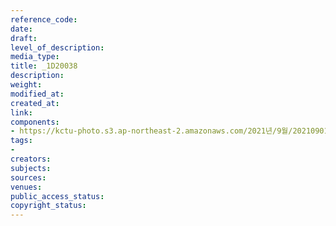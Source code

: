 ```yaml
---
reference_code: 
date: 
draft: 
level_of_description: 
media_type: 
title: _1D20038
description: 
weight: 
modified_at: 
created_at: 
link: 
components:
- https://kctu-photo.s3.ap-northeast-2.amazonaws.com/2021년/9월/20210901_민주노총+일부+간부들의+보수정당+대선후보+캠프행에+대한+민주노총+전,현직+대표자+기자회견/_1D20038.jpg
tags:
- 
creators: 
subjects: 
sources: 
venues: 
public_access_status: 
copyright_status: 
---
```

